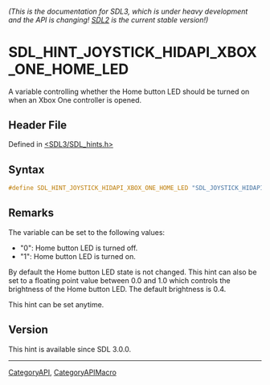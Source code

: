 ###### (This is the documentation for SDL3, which is under heavy development and the API is changing! [SDL2](https://wiki.libsdl.org/SDL2/) is the current stable version!)
# SDL_HINT_JOYSTICK_HIDAPI_XBOX_ONE_HOME_LED

A variable controlling whether the Home button LED should be turned on when an Xbox One controller is opened.

## Header File

Defined in [<SDL3/SDL_hints.h>](https://github.com/libsdl-org/SDL/blob/main/include/SDL3/SDL_hints.h)

## Syntax

```c
#define SDL_HINT_JOYSTICK_HIDAPI_XBOX_ONE_HOME_LED "SDL_JOYSTICK_HIDAPI_XBOX_ONE_HOME_LED"
```

## Remarks

The variable can be set to the following values:

- "0": Home button LED is turned off.
- "1": Home button LED is turned on.

By default the Home button LED state is not changed. This hint can also be
set to a floating point value between 0.0 and 1.0 which controls the
brightness of the Home button LED. The default brightness is 0.4.

This hint can be set anytime.

## Version

This hint is available since SDL 3.0.0.

----
[CategoryAPI](CategoryAPI), [CategoryAPIMacro](CategoryAPIMacro)


